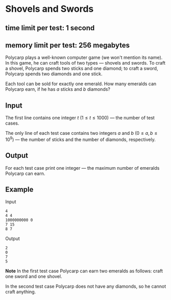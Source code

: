 # Shovels and Swords
## time limit per test: 1 second
## memory limit per test: 256 megabytes
Polycarp plays a well-known computer game (we won't mention its name). In this game, he can craft tools of two types — shovels and swords. To craft a shovel, Polycarp spends two sticks and one diamond; to craft a sword, Polycarp spends two diamonds and one stick.

Each tool can be sold for exactly one emerald. How many emeralds can Polycarp earn, if he has $a$ sticks and $b$ diamonds?

## Input
The first line contains one integer $t$ $(1 \leq t \leq 1000)$ — the number of test cases.

The only line of each test case contains two integers $a$ and $b$ $(0 \leq a,b \leq 10^9)$ — the number of sticks and the number of diamonds, respectively.

## Output
For each test case print one integer — the maximum number of emeralds Polycarp can earn.

## Example
Input
```
4
4 4
1000000000 0
7 15
8 7
```
Output
```
2
0
7
5
```

**Note**
In the first test case Polycarp can earn two emeralds as follows: craft one sword and one shovel.

In the second test case Polycarp does not have any diamonds, so he cannot craft anything.